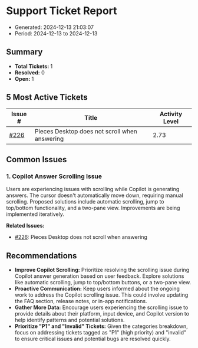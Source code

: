 # Support Ticket Report
- Generated: 2024-12-13 21:03:07
- Period: 2024-12-13 to 2024-12-13

## Summary
- **Total Tickets:** 1
- **Resolved:** 0
- **Open:** 1

## 5 Most Active Tickets
| Issue # | Title | Activity Level |
|---------|-------|----------------|
| [#226](https://github.com/pieces-app/support/issues/226) | Pieces Desktop does not scroll when answering | 2.73 |

## Common Issues
### 1. Copilot Answer Scrolling Issue
Users are experiencing issues with scrolling while Copilot is generating answers. The cursor doesn't automatically move down, requiring manual scrolling. Proposed solutions include automatic scrolling, jump to top/bottom functionality, and a two-pane view. Improvements are being implemented iteratively.

**Related Issues:**
- [#226](https://github.com/pieces-app/support/issues/226): Pieces Desktop does not scroll when answering


## Recommendations
- **Improve Copilot Scrolling:** Prioritize resolving the scrolling issue during Copilot answer generation based on user feedback. Explore solutions like automatic scrolling, jump to top/bottom buttons, or a two-pane view.
- **Proactive Communication:**  Keep users informed about the ongoing work to address the Copilot scrolling issue. This could involve updating the FAQ section, release notes, or in-app notifications.
- **Gather More Data:** Encourage users experiencing the scrolling issue to provide details about their platform, input device, and Copilot version to help identify patterns and potential solutions.
- **Prioritize "P1" and "Invalid" Tickets:**  Given the categories breakdown, focus on addressing tickets tagged as "P1" (high priority) and "invalid" to ensure critical issues and potential bugs are resolved quickly.
